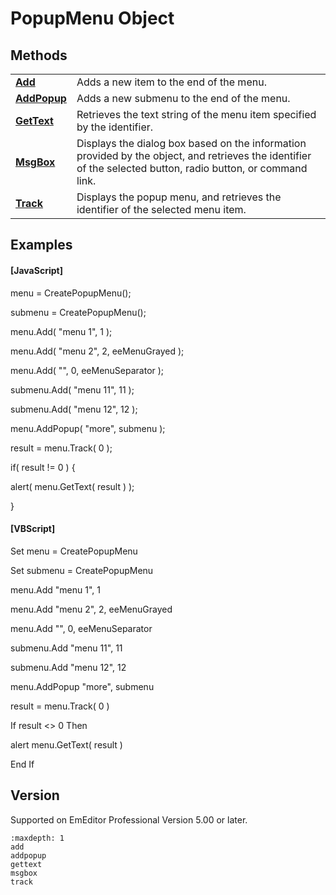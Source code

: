# PopupMenu Object

## Methods

|     |     |
| --- | --- |
| **[Add](add)** | Adds a new item to the end of the menu. |
| **[AddPopup](addpopup)** | Adds a new submenu to the end of the menu. |
| **[GetText](gettext)** | Retrieves the text string of the menu item specified by the identifier. |
| **[MsgBox](msgbox)** | Displays the dialog box based on the information provided by the object, and retrieves the identifier of the selected button, radio button, or command link. |
| **[Track](track)** | Displays the popup menu, and retrieves the identifier of the selected menu item. |

## Examples

#### \[JavaScript\]

menu = CreatePopupMenu();

submenu = CreatePopupMenu();

menu.Add( "menu 1", 1 );

menu.Add( "menu 2", 2, eeMenuGrayed );

menu.Add( "", 0, eeMenuSeparator );

submenu.Add( "menu 11", 11 );

submenu.Add( "menu 12", 12 );

menu.AddPopup( "more", submenu );

result = menu.Track( 0 );

if( result != 0 ) {

alert( menu.GetText( result ) );

}

#### \[VBScript\]

Set menu = CreatePopupMenu

Set submenu = CreatePopupMenu

menu.Add "menu 1", 1

menu.Add "menu 2", 2, eeMenuGrayed

menu.Add "", 0, eeMenuSeparator

submenu.Add "menu 11", 11

submenu.Add "menu 12", 12

menu.AddPopup "more", submenu

result = menu.Track( 0 )

If result <> 0 Then

alert menu.GetText( result )

End If

## Version

Supported on EmEditor Professional Version 5.00 or later.


```{toctree}
:maxdepth: 1
add
addpopup
gettext
msgbox
track
```
